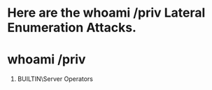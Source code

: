 # Here are the whoami /priv  Lateral Enumeration  Attacks.

# whoami /priv
1. BUILTIN\Server Operators
